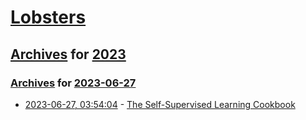 # [Lobsters](../../../README.md)

## [Archives](../../index.md) for [2023](../index.md)

### [Archives](../../index.md) for [2023-06-27](index.md)

* [2023-06-27, 03:54:04](https://lobste.rs/s/hv6zvt/self_supervised_learning_cookbook) - [The Self-Supervised Learning Cookbook](https://ai.facebook.com/blog/self-supervised-learning-practical-guide/)
